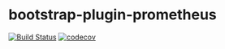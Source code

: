# bootstrap-plugin-prometheus

[![Build Status](https://github.com/jsmzr/bootstrap-plugin-/workflows/Run%20Tests/badge.svg?branch=main)](https://github.com/jsmzr/bootstrap-plugin-prometheus/actions?query=branch%3Amain)
[![codecov](https://codecov.io/gh/jsmzr/bootstrap-plugin-prometheus/branch/main/graph/badge.svg?token=HNQCAN3UVR)](https://codecov.io/gh/jsmzr/bootstrap-plugin-prometheus)

